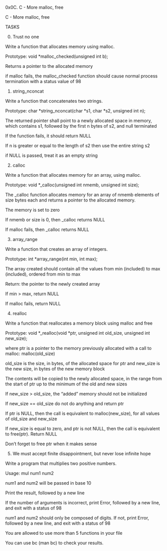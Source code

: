 0x0C. C - More malloc, free

C - More malloc, free
		
TASKS
		
0. Trust no one
		
Write a function that allocates memory using malloc.
		
Prototype: void *malloc_checked(unsigned int b);
		
Returns a pointer to the allocated memory
		
if malloc fails, the malloc_checked function should cause normal process termination with a status value of 98

		
1. string_nconcat
		
Write a function that concatenates two strings.
		
Prototype: char *string_nconcat(char *s1, char *s2, unsigned int n);
		
The returned pointer shall point to a newly allocated space in memory, which contains s1, followed by the first n bytes of s2, and null terminated
		
If the function fails, it should return NULL
		
If n is greater or equal to the length of s2 then use the entire string s2
		
if NULL is passed, treat it as an empty string
		

		
2. calloc
		
Write a function that allocates memory for an array, using malloc.
		
Prototype: void *_calloc(unsigned int nmemb, unsigned int size);
		
The _calloc function allocates memory for an array of nmemb elements of size bytes each and returns a pointer to the allocated memory.
		
The memory is set to zero
		
If nmemb or size is 0, then _calloc returns NULL
		
If malloc fails, then _calloc returns NULL

		
3. array_range
		
Write a function that creates an array of integers.
		
Prototype: int *array_range(int min, int max);
				
The array created should contain all the values from min (included) to max (included), ordered from min to max
		
Return: the pointer to the newly created array
		
If min > max, return NULL
		
If malloc fails, return NULL

		
4. realloc
		
Write a function that reallocates a memory block using malloc and free
		
Prototype: void *_realloc(void *ptr, unsigned int old_size, unsigned int new_size);
		
where ptr is a pointer to the memory previously allocated with a call to malloc: malloc(old_size)
		
old_size is the size, in bytes, of the allocated space for ptr and new_size is the new size, in bytes of the new memory block
		
The contents will be copied to the newly allocated space, in the range from the start of ptr up to the minimum of the old and new sizes
		
If new_size > old_size, the “added” memory should not be initialized
		
If new_size == old_size do not do anything and return ptr
		
If ptr is NULL, then the call is equivalent to malloc(new_size), for all values of old_size and new_size
		
If new_size is equal to zero, and ptr is not NULL, then the call is equivalent to free(ptr). Return NULL
		
Don’t forget to free ptr when it makes sense
		

		
5. We must accept finite disappointment, but never lose infinite hope
		
Write a program that multiplies two positive numbers.
		
Usage: mul num1 num2
		
num1 and num2 will be passed in base 10
		
Print the result, followed by a new line
		
If the number of arguments is incorrect, print Error, followed by a new line, and exit with a status of 98
		
num1 and num2 should only be composed of digits. If not, print Error, followed by a new line, and exit with a status of 98
		
You are allowed to use more than 5 functions in your file
		
You can use bc (man bc) to check your results.
